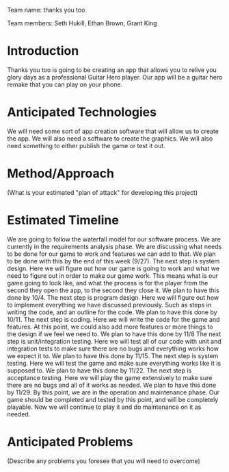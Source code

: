 Team name: thanks you too

Team members: Seth Hukill, Ethan Brown, Grant King

# Introduction

Thanks you too is going to be creating an app that allows you to relive you glory days as a professional Guitar Hero player. 
Our app will be a guitar hero remake that you can play on your phone.

# Anticipated Technologies

We will need some sort of app creation software that will allow us to create the app. We will also need a software to create the 
graphics. We will also need something to either publish the game or test it out.

# Method/Approach

(What is your estimated "plan of attack" for developing this project)

# Estimated Timeline

We are going to follow the waterfall model for our software process. We are currently in the requirements analysis phase. We are discussing what needs to be done for our game to work and features we can add to that. We plan to be done with this by the end of this week (9/27). The next step is system design. Here we will figure out how our game is going to work and what we need to figure out in order to make our game work. This means what is our game going to look like, and what the process is for the player from the second they open the app, to the second they close it. We plan to have this done by 10/4. The next step is program design. Here we will figure out how to implement everything we have discussed previously. Such as steps in writing the code, and an outline for the code. We plan to have this done by 10/11. The next step is coding. Here we will write the code for the game and features. At this point, we could also add more features or more things to the design if we feel we need to. We plan to have this done by 11/8  The next step is unit/integration testing. Here we will test all of our code with unit and integration tests to make sure there are no bugs and everything works how we expect it to. We plan to have this done by 11/15. The next step is system testing. Here we will test the game and make sure everything works like it is supposed to. We plan to have this done by 11/22. The next step is acceptance testing. Here we will play the game extensively to make sure there are no bugs and all of it works as needed. We plan to have this done by 11/29. By this point, we are in the operation and maintenance phase. Our game should be completed and tested by this point, and will be completely playable. Now we will continue to play it and do maintenance on it as needed.

# Anticipated Problems

(Describe any problems you foresee that you will need to overcome)
